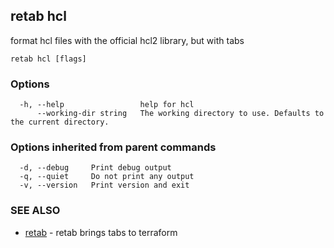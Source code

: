 ## retab hcl

format hcl files with the official hcl2 library, but with tabs

```
retab hcl [flags]
```

### Options

```
  -h, --help                 help for hcl
      --working-dir string   The working directory to use. Defaults to the current directory.
```

### Options inherited from parent commands

```
  -d, --debug     Print debug output
  -q, --quiet     Do not print any output
  -v, --version   Print version and exit
```

### SEE ALSO

* [retab](retab.md)	 - retab brings tabs to terraform

